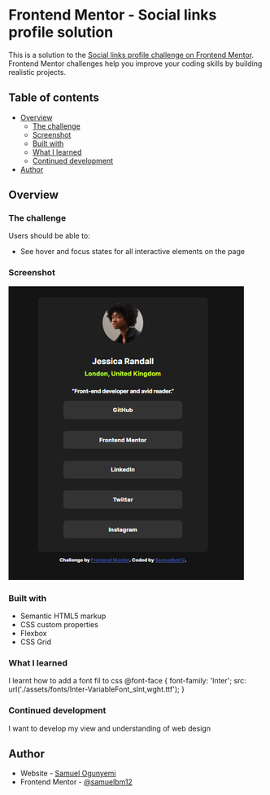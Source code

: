 # Frontend Mentor - Social links profile solution

This is a solution to the [Social links profile challenge on Frontend Mentor](https://www.frontendmentor.io/challenges/social-links-profile-UG32l9m6dQ). Frontend Mentor challenges help you improve your coding skills by building realistic projects. 

## Table of contents

- [Overview](#overview)
  - [The challenge](#the-challenge)
  - [Screenshot](#screenshot)
  - [Built with](#built-with)
  - [What I learned](#what-i-learned)
  - [Continued development](#continued-development)
- [Author](#author)


## Overview

### The challenge

Users should be able to:

- See hover and focus states for all interactive elements on the page

### Screenshot

![My design screenshot](./design/my-design.PNG)


### Built with

- Semantic HTML5 markup
- CSS custom properties
- Flexbox
- CSS Grid

### What I learned
I learnt how to add a font fil to css
@font-face {
    font-family: 'Inter';
    src: url('./assets/fonts/Inter-VariableFont_slnt\,wght.ttf');
}

### Continued development

I want to develop my view and understanding of web design

## Author

- Website - [Samuel Ogunyemi](Sammyay15@gmail.com)
- Frontend Mentor - [@samuelbm12](https://www.frontendmentor.io/profile/samuelbm12)


